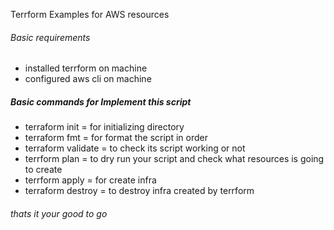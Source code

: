 Terrform Examples for AWS resources

###### Basic requirements #########

- installed terrform on machine
- configured aws cli on machine

##### Basic commands for Implement this script #########

- terraform init = for initializing directory
- terraform fmt = for format the script in order
- terraform validate = to check its script working or not 
- terrform plan = to dry run your script and check what resources is going to create
- terrform apply = for create infra  
- terraform destroy = to destroy infra created by terrform 

###### thats it your good to go #########

